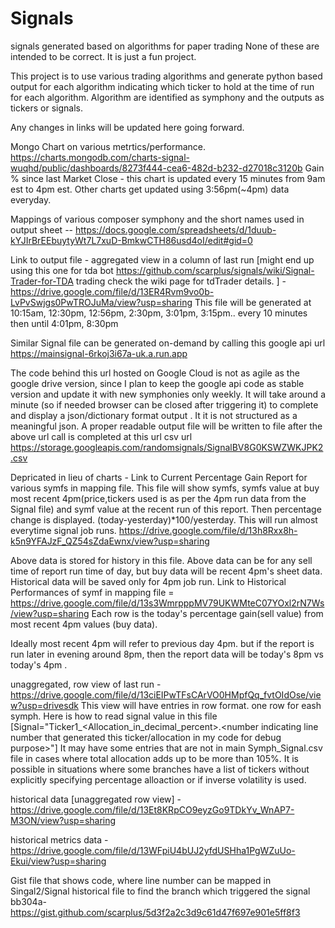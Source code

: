 # Signals
signals generated based on algorithms for paper trading
None of these are intended to be correct. It is just a fun project.


This project is to use various trading algorithms and generate python based output for each algorithm indicating which ticker to hold at the time of run for each algorithm. Algorithm are identified as symphony and the outputs as tickers or signals.

Any changes in links will be updated here going forward.

Mongo Chart on various metrtics/performance. https://charts.mongodb.com/charts-signal-wuqhd/public/dashboards/8273f444-cea6-482d-b232-d27018c3120b
Gain % since last Market Close - this chart is updated every 15 minutes from 9am est to 4pm est. Other charts get updated using 3:56pm(~4pm) data everyday.

Mappings of various composer symphony and the short names used in output sheet -- https://docs.google.com/spreadsheets/d/1duub-kYJIrBrEEbuytyWt7L7xuD-BmkwCTH86usd4oI/edit#gid=0

Link to output file -
aggregated view in a column of last run [might end up using this one for tda bot https://github.com/scarplus/signals/wiki/Signal-Trader-for-TDA trading check the wiki page for tdTrader details.  ] - https://drive.google.com/file/d/13ER4Rvm9vo0b-LvPvSwjgs0PwTROJuMa/view?usp=sharing
This file will be generated at 10:15am, 12:30pm, 12:56pm, 2:30pm, 3:01pm, 3:15pm.. every 10 minutes then until 4:01pm, 8:30pm

Similar Signal file can be generated on-demand by calling this google api url https://mainsignal-6rkoj3i67a-uk.a.run.app

The code behind this url hosted on Google Cloud is not as agile as the google drive version, since I plan to keep the google api code as stable version and update it with new symphonies only weekly.
It will take around a minute (so if needed browser can be closed after triggering it) to complete and display a json/dictionary format output . It  it is not structured as a meaningful json. A proper readable output file will be written to file after the above url call is completed at this url csv url
https://storage.googleapis.com/randomsignals/SignalBV8G0KSWZWKJPK2.csv

Depricated in lieu of charts - Link to Current Percentage Gain Report for various symfs in mapping file. This file will show symfs, symfs value at buy most recent 4pm(price,tickers used is as per the 4pm run data from the Signal file) and symf value at the recent run of this report. Then percentage change is displayed. (today-yesterday)*100/yesterday. This will run almost everytime signal job runs.
https://drive.google.com/file/d/13h8Rxx8h-k5n9YFAJzF_QZ54sZdaEwnx/view?usp=sharing

Above data is stored for history in this file. Above data can be for any sell time of report run time of day, but buy data will be recent 4pm's sheet data. Historical data will be saved only for 4pm job run.
Link to Historical Performances of symf in mapping file = https://drive.google.com/file/d/13s3WmrpppMV79UKWMteC07YOxl2rN7Ws/view?usp=sharing
Each row is the today's percentage gain(sell value) from most recent 4pm values (buy data). 

Ideally most recent 4pm will refer to previous day 4pm. but if the report is run later in evening around 8pm, then the report data will be today's 8pm vs today's 4pm .


unaggregated, row view of last run - https://drive.google.com/file/d/13ciEIPwTFsCArVO0HMpfQq_fvtOIdOse/view?usp=drivesdk
This view will have entries in row format. one row for eash symph. Here is how to read signal value in this file [Signal="Ticker1_<Allocation_in_decimal_percent>.<number indicating line number that generated this ticker/allocation in my code for debug purpose>"] It may have some entries that are not in main Symph_Signal.csv file in cases where total allocation adds up to be more than 105%. It is possible in situations where some branches have a list of tickers without explicitly specifying percentage alloaction or if inverse volatility is used.

historical data [unaggregated row view] - https://drive.google.com/file/d/13Et8KRpCO9eyzGo9TDkYv_WnAP7-M3ON/view?usp=sharing

historical metrics data - https://drive.google.com/file/d/13WFpiU4bUJ2yfdUSHha1PgWZuUo-Ekui/view?usp=sharing

Gist file that shows code, where line number can be mapped in Singal2/Signal historical file to find the branch which triggered the signal
bb304a- https://gist.github.com/scarplus/5d3f2a2c3d9c61d47f697e901e5ff8f3



